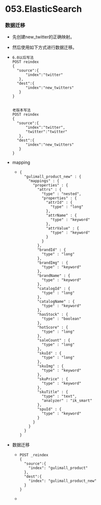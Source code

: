 # 053.ElasticSearch



### 数据迁移

- 先创建new_twitter的正确映射。

- 然后使用如下方式进行数据迁移。

- ```
  6.0以后写法
  POST reindex
  {
    "source":{
        "index":"twitter"
     },
    "dest":{
        "index":"new_twitters"
     }
  }
  
  
  老版本写法
  POST reindex
  {
    "source":{
        "index":"twitter",
        "twitter":"twitter"
     },
    "dest":{
        "index":"new_twitters"
     }
  }
  ```

- mapping

  - ```
    {
      "gulimall_product_new" : {
        "mappings" : {
          "properties" : {
            "attrs" : {
              "type" : "nested",
              "properties" : {
                "attrId" : {
                  "type" : "long"
                },
                "attrName" : {
                  "type" : "keyword"
                },
                "attrValue" : {
                  "type" : "keyword"
                }
              }
            },
            "brandId" : {
              "type" : "long"
            },
            "brandImg" : {
              "type" : "keyword"
            },
            "brandName" : {
              "type" : "keyword"
            },
            "catalogId" : {
              "type" : "long"
            },
            "catalogName" : {
              "type" : "keyword"
            },
            "hasStock" : {
              "type" : "boolean"
            },
            "hotScore" : {
              "type" : "long"
            },
            "saleCount" : {
              "type" : "long"
            },
            "skuId" : {
              "type" : "long"
            },
            "skuImg" : {
              "type" : "keyword"
            },
            "skuPrice" : {
              "type" : "keyword"
            },
            "skuTitle" : {
              "type" : "text",
              "analyzer" : "ik_smart"
            },
            "spuId" : {
              "type" : "keyword"
            }
          }
        }
      }
    }
    
    ```

- 数据迁移

  - ```
    POST _reindex
    {
      "source":{
        "index": "gulimall_product"
      },
      "dest":{
        "index": "gulimall_product_new"
      }
    }
    ```

  - 